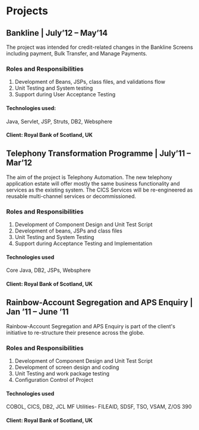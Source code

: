# Projects

## Bankline 									      | July’12 – May’14

The project was intended for credit-related changes in the Bankline Screens including payment, Bulk Transfer, and Manage Payments.

### Roles and Responsibilities

  1. Development of Beans, JSPs, class files, and validations flow
  2. Unit Testing and System testing
  3. Support during User Acceptance Testing 

#### Technologies used: 
Java, Servlet, JSP, Struts, DB2, Websphere
#### Client: Royal Bank of Scotland, UK 


## Telephony Transformation Programme  | 					July’11 – Mar’12

The aim of the project is Telephony Automation. The new telephony application estate will offer mostly the same business functionality and services as the existing system. The CICS Services will be re-engineered as reusable multi-channel services or decommissioned.

### Roles and Responsibilities

  1. Development of Component Design and Unit Test Script
  2. Development of beans, JSPs and class files 
  3. Unit Testing and System Testing 
  4. Support during Acceptance Testing and Implementation

#### Technologies used
Core Java, DB2, JSPs, Websphere          
#### Client: Royal Bank of Scotland, UK
 
## Rainbow-Account Segregation and APS Enquiry   | Jan ’11 – June ’11

Rainbow-Account Segregation and APS Enquiry is part of the client's initiative to re-structure their presence across the globe. 

### Roles and Responsibilities

  1. Development of Component Design and Unit Test Script
  2. Development of screen design and coding
  3. Unit Testing and work package testing
  4. Configuration Control of Project

#### Technologies used
COBOL, CICS, DB2, JCL MF Utilities- FILEAID, SDSF, TSO, VSAM, Z/OS 390
#### Client: Royal Bank of Scotland, UK 


